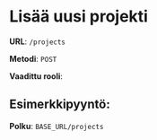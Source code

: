 # Lisää uusi projekti

**URL**: `/projects`

**Metodi**: `POST`

**Vaadittu rooli**: 

## Esimerkkipyyntö:

**Polku**: `BASE_URL/projects`
